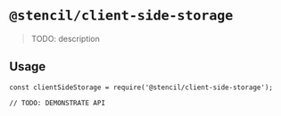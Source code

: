 # `@stencil/client-side-storage`

> TODO: description

## Usage

```
const clientSideStorage = require('@stencil/client-side-storage');

// TODO: DEMONSTRATE API
```
